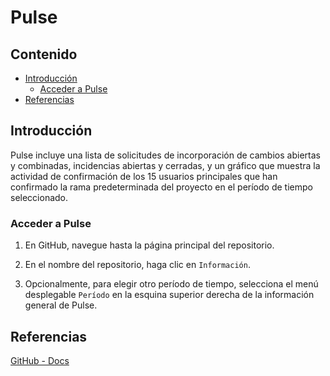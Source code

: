 # Pulse

## Contenido

- [Introducción](#introducción)
  - [Acceder a Pulse](#acceder-a-pulse)
- [Referencias](#referencias)

## Introducción

Pulse incluye una lista de solicitudes de incorporación de cambios abiertas y combinadas, incidencias abiertas y cerradas, y un gráfico que muestra la actividad de confirmación de los 15 usuarios principales que han confirmado la rama predeterminada del proyecto en el período de tiempo seleccionado.

### Acceder a Pulse

1. En GitHub, navegue hasta la página principal del repositorio.

2. En el nombre del repositorio, haga clic en `Información`.

3. Opcionalmente, para elegir otro período de tiempo, selecciona el menú desplegable `Período` en la esquina superior derecha de la información general de Pulse.

## Referencias

[GitHub - Docs](https://docs.github.com/en/repositories/viewing-activity-and-data-for-your-repository/using-pulse-to-view-a-summary-of-repository-activity)
